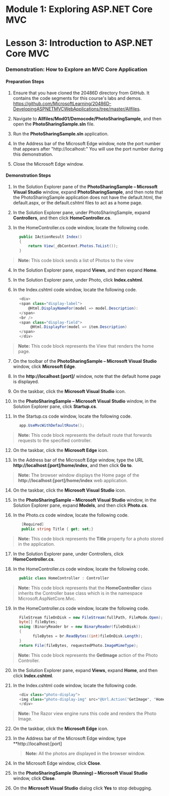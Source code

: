 ﻿

# Module 1: Exploring ASP.NET Core MVC

# Lesson 3: Introduction to ASP.NET Core MVC 

### Demonstration: How to Explore an MVC Core Application

#### Preparation Steps 

1. Ensure that you have cloned the 20486D directory from GitHub. It contains the code segments for this course's labs and demos. https://github.com/MicrosoftLearning/20486D-DevelopingASPNETMVCWebApplications/tree/master/Allfiles.

2. Navigate to **Allfiles/Mod01/Democode/PhotoSharingSample**, and then open the **PhotoSharingSample.sln** file.

3. Run the **PhotoSharingSample.sln** application.

4. In the Address bar of the Microsoft Edge window, note the port number that appears after "http://localhost:" You will use the port number during this demonstration.

5. Close the Microsoft Edge window.


#### Demonstration Steps

1. In the Solution Explorer pane of the **PhotoSharingSample – Microsoft Visual Studio** window, expand **PhotoSharingSample**, and then note that the PhotoSharingSample application does not have the default.html, the default.aspx, or the default.cshtml files to act as a home page.

2. In the Solution Explorer pane, under PhotoSharingSample, expand **Controllers**, and then click **HomeController.cs**.

3. In the HomeController.cs code window, locate the following code.

  ```cs
        public IActionResult Index()
        {
            return View(_dbContext.Photos.ToList());
        }
```
>**Note:** This code block sends a list of Photos to the view 

4. In the Solution Explorer pane, expand **Views**, and then expand **Home**.

5. In the Solution Explorer pane, under Photo, click **Index.cshtml**.

6. In the Index.cshtml code window, locate the following code.

  ```cs
        <div>
        <span class="display-label">
            @Html.DisplayNameFor(model => model.Description):
        </span>
        <br />
        <span class="display-field">
             @Html.DisplayFor(model => item.Description)
        </span>
        </div>
```
 >**Note:** This code block represents the View that renders the home page.

7. On the toolbar of the **PhotoSharingSample – Microsoft Visual Studio** window, click **Microsoft Edge**.

8. In the **http://localhost:[port]/** window, note that the default home page is displayed.

9. On the taskbar, click the **Microsoft Visual Studio** icon.

10. In the **PhotoSharingSample – Microsoft Visual Studio** window, in the Solution Explorer pane, click **Startup.cs**.

11. In the Startup.cs code window, locate the following code.

  ```cs
        app.UseMvcWithDefaultRoute();
```
>**Note:** This code block represents the default route that forwards requests to the specified controller.

12. On the taskbar, click the **Microsoft Edge** icon.

13. In the Address bar of the Microsoft Edge window, type the URL **http://localhost:[port]/home/index**, and then click **Go to**.

   >**Note:** The browser window displays the Home page of the **http://localhost:[port]/home/index** web application.

14. On the taskbar, click the **Microsoft Visual Studio** icon.

15. In the **PhotoSharingSample – Microsoft Visual Studio** window, in the Solution Explorer pane, expand **Models**, and then click **Photo.cs**.

16. In the Photo.cs code window, locate the following code.
 ```cs
        [Required]
        public string Title { get; set;}
```
   >**Note:** This code block represents the **Title** property for a photo stored in the application.

17. In the Solution Explorer pane, under Controllers, click **HomeController.cs**.

18. In the HomeController.cs code window, locate the following code.

  ```cs
        public class HomeController : Controller
```
   >**Note:** This code block represents that the **HomeController** class inherits the Controller  base  class which is in the namespace Microsoft.AspNetCore.Mvc.

19. In the HomeController.cs code window, locate the following code.

  ```cs
        FileStream fileOnDisk = new FileStream(fullPath, FileMode.Open);
        byte[] fileBytes;
        using (BinaryReader br = new BinaryReader(fileOnDisk))
        {
              fileBytes = br.ReadBytes((int)fileOnDisk.Length);
        }
        return File(fileBytes, requestedPhoto.ImageMimeType);
```
   >**Note:** This code block represents the **GetImage** action of the Photo Controller.

20. In the Solution Explorer pane, expand **Views**, expand **Home**, and then click **Index.cshtml**.

21. In the Index.cshtml code window, locate the following code.

  ```cs
        <div class="photo-display">
        <img class="photo-display-img" src="@Url.Action("GetImage", "Home", new { PhotoId = item.PhotoID })" />
        </div>
```
   >**Note:**  The Razor view engine runs this code and renders the Photo Image.

22. On the taskbar, click the **Microsoft Edge** icon.

23. In the Address bar of the Microsoft Edge window, type **http://localhost:[port]

    >**Note:** All the photos are displayed in the browser window. 

24. In the Microsoft Edge window, click **Close**.

25. In the **PhotoSharingSample (Running) – Microsoft Visual Studio** window, click **Close**.

26. On the **Microsoft Visual Studio** dialog click **Yes** to stop debugging.


